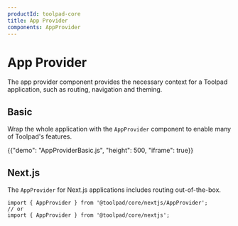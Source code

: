 ```yaml
---
productId: toolpad-core
title: App Provider
components: AppProvider
---
```


# App Provider

<p class="description">The app provider component provides the necessary context for a Toolpad application, such as routing, navigation and theming.</p>

## Basic

Wrap the whole application with the `AppProvider` component to enable many of Toolpad's features.

{{"demo": "AppProviderBasic.js", "height": 500, "iframe": true}}

## Next.js

The `AppProvider` for Next.js applications includes routing out-of-the-box.

```
import { AppProvider } from '@toolpad/core/nextjs/AppProvider';
// or
import { AppProvider } from '@toolpad/core/nextjs';
```
